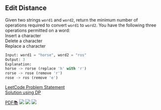 ## Edit Distance
Given two strings ```word1``` and ```word2```, return the minimum number of operations required to convert ```word1``` to ```word2```.
You have the following three operations permitted on a word: \
Insert a character\
Delete a character\
Replace a character
```python
Input: word1 = "horse", word2 = "ros"
Output: 3
Explanation: 
horse -> rorse (replace 'h' with 'r')
rorse -> rose (remove 'r')
rose -> ros (remove 'e')
```
[LeetCode Problem Statement](https://leetcode.com/problems/edit-distance/)  \
[Solution using DP](https://github.com/SamirPaul1/DSAlgo/blob/main/02_Dynamic-Programming/10.%20Edit%20Distance/03.%20Edit%20Distance%20Tabular%20DP.py)

[PDF📚](https://github.com/SamirPaulb/assets/blob/main/edit-distance.pdf)
<a href="#"><img src="https://raw.githubusercontent.com/SamirPaulb/assets/main/edit-distance_1.jpg" /></a>
<a href="#"><img src="https://raw.githubusercontent.com/SamirPaulb/assets/main/edit-distance_2.jpg" /></a>
<a href="#"><img src="https://raw.githubusercontent.com/SamirPaulb/assets/main/edit-distance_3.jpg" /></a>
